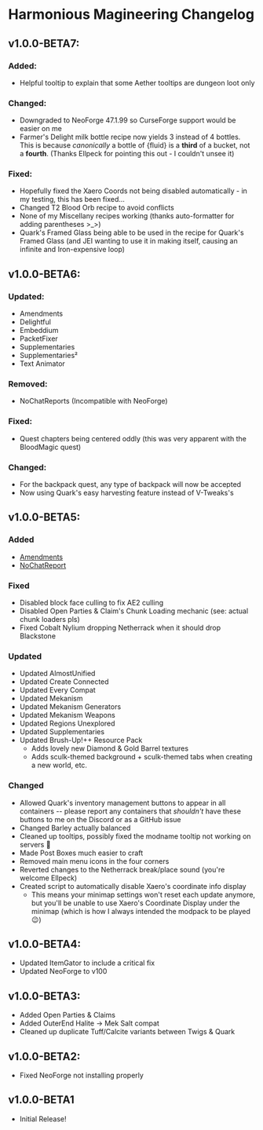 # Harmonious Magineering Changelog

## v1.0.0-BETA7:

### Added:
- Helpful tooltip to explain that some Aether tooltips are dungeon loot only

### Changed:
- Downgraded to NeoForge 47.1.99 so CurseForge support would be easier on me
- Farmer's Delight milk bottle recipe now yields 3 instead of 4 bottles. This is because _canonically_ a bottle of {fluid} is a **third** of a bucket, not a **fourth**. (Thanks Ellpeck for pointing this out - I couldn't unsee it)

### Fixed:

- Hopefully fixed the Xaero Coords not being disabled automatically - in my testing, this has been fixed...
- Changed T2 Blood Orb recipe to avoid conflicts
- None of my Miscellany recipes working (thanks auto-formatter for adding parentheses >_>)
- Quark's Framed Glass being able to be used in the recipe for Quark's Framed Glass (and JEI wanting to use it in making itself, causing an infinite and Iron-expensive loop)

## v1.0.0-BETA6:

### Updated:

- Amendments
- Delightful
- Embeddium
- PacketFixer
- Supplementaries
- Supplementaries²
- Text Animator

### Removed:

- NoChatReports (Incompatible with NeoForge)

### Fixed:

- Quest chapters being centered oddly (this was very apparent with the BloodMagic quest)

### Changed:

- For the backpack quest, any type of backpack will now be accepted
- Now using Quark's easy harvesting feature instead of V-Tweaks's

## v1.0.0-BETA5:

### Added

- [Amendments](https://www.curseforge.com/minecraft/mc-mods/amendments)
- [NoChatReport](https://www.curseforge.com/minecraft/mc-mods/no-chat-reports)

### Fixed

- Disabled block face culling to fix AE2 culling
- Disabled Open Parties & Claim's Chunk Loading mechanic (see: actual chunk loaders pls)
- Fixed Cobalt Nylium dropping Netherrack when it should drop Blackstone

### Updated

- Updated AlmostUnified
- Updated Create Connected
- Updated Every Compat
- Updated Mekanism
- Updated Mekanism Generators
- Updated Mekanism Weapons
- Updated Regions Unexplored
- Updated Supplementaries
- Updated Brush-Up!++ Resource Pack 
    - Adds lovely new Diamond & Gold Barrel textures
    - Adds sculk-themed background + sculk-themed tabs when creating a new world, etc.

### Changed

- Allowed Quark's inventory management buttons to appear in all containers -- please report any containers that _shouldn't_ have these buttons to me on the Discord or as a GitHub issue
- Changed Barley actually balanced
- Cleaned up tooltips, possibly fixed the modname tooltip not working on servers 🤞
- Made Post Boxes much easier to craft
- Removed main menu icons in the four corners
- Reverted changes to the Netherrack break/place sound (you're welcome Ellpeck)
- Created script to automatically disable Xaero's coordinate info display
    - This means your minimap settings won't reset each update anymore, but you'll be unable to use Xaero's Coordinate Display under the minimap (which is how I always intended the modpack to be played 😉)

## v1.0.0-BETA4:

- Updated ItemGator to include a critical fix
- Updated NeoForge to v100

## v1.0.0-BETA3:

- Added Open Parties & Claims
- Added OuterEnd Halite -> Mek Salt compat
- Cleaned up duplicate Tuff/Calcite variants between Twigs & Quark

## v1.0.0-BETA2:

- Fixed NeoForge not installing properly

## v1.0.0-BETA1

- Initial Release!